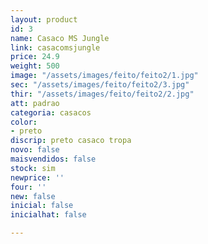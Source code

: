 ```yaml
---
layout: product
id: 3
name: Casaco MS Jungle
link: casacomsjungle
price: 24.9
weight: 500
image: "/assets/images/feito/feito2/1.jpg"
sec: "/assets/images/feito/feito2/3.jpg"
thir: "/assets/images/feito/feito2/2.jpg"
att: padrao
categoria: casacos
color:
- preto
discrip: preto casaco tropa
novo: false
maisvendidos: false
stock: sim
newprice: ''
four: ''
new: false
inicial: false
inicialhat: false

---
```

